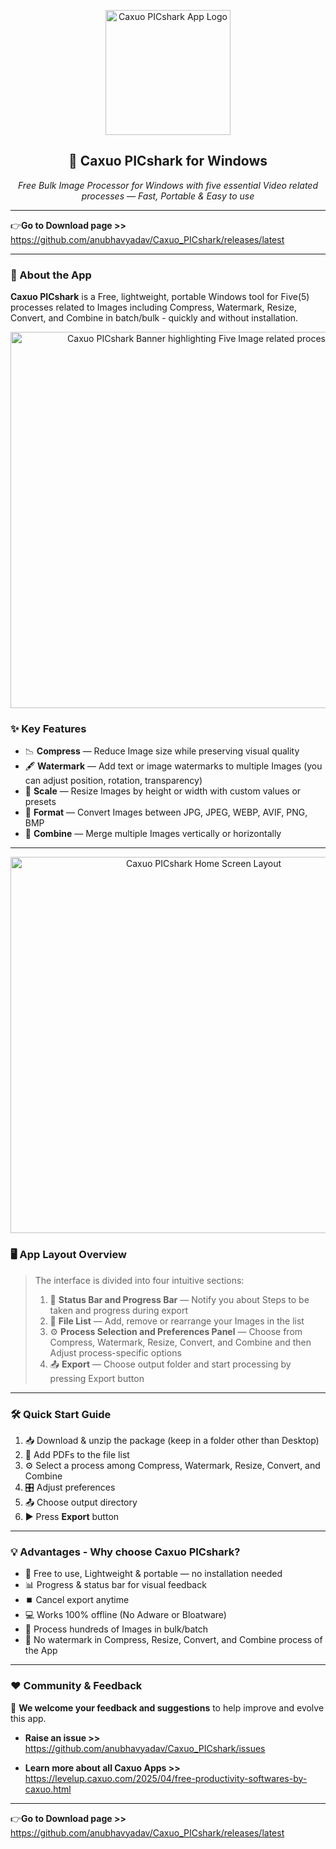 <p align="center">
  <img width="200" alt="Caxuo PICshark App Logo" src="https://github.com/user-attachments/assets/8953e0a1-7848-4549-8135-2fd11f9e0f12">
</p>

<h2 align="center">🦈 Caxuo PICshark for Windows</h2>

<p align="center">
  <em>Free Bulk Image Processor for Windows with five essential Video related processes — Fast, Portable & Easy to use</em>
</p>

---

👉**Go to Download page >>** https://github.com/anubhavyadav/Caxuo_PICshark/releases/latest

---

### 📌 About the App

**Caxuo PICshark** is a Free, lightweight, portable Windows tool for Five(5) processes related to Images including Compress, Watermark, Resize, Convert, and Combine in batch/bulk - quickly and without installation.

<p align="center">
  <img width="602" alt="Caxuo PICshark Banner highlighting Five Image related processes" src="https://github.com/user-attachments/assets/281f4d2f-b274-4ca4-9ea5-74b944240d6f" />
</p>

### ✨ Key Features

- 📉 **Compress** — Reduce Image size while preserving visual quality
- 🖋️ **Watermark** — Add text or image watermarks to multiple Images (you can adjust position, rotation, transparency)
- 📏 **Scale** — Resize Images by height or width with custom values or presets
- 🔄 **Format** — Convert Images between JPG, JPEG, WEBP, AVIF, PNG, BMP
- 🧩 **Combine** — Merge multiple Images vertically or horizontally

---

<p align="center">
  <img width="602" alt="Caxuo PICshark Home Screen Layout" src="https://github.com/user-attachments/assets/9731639c-1330-43dc-b209-502960aca560" />
</p>

### 🖥️ App Layout Overview

> The interface is divided into four intuitive sections:
> 1. 📂 **Status Bar and Progress Bar** — Notify you about Steps to be taken and progress during export
> 2. 📂 **File List** — Add, remove or rearrange your Images in the list
> 3. ⚙️ **Process Selection and Preferences Panel** — Choose from Compress, Watermark, Resize, Convert, and Combine and then Adjust process-specific options
> 4. 📤 **Export** — Choose output folder and start processing by pressing Export button

---

### 🛠️ Quick Start Guide

1. 📥 Download & unzip the package (keep in a folder other than Desktop)
2. 📂 Add PDFs to the file list
3. ⚙️ Select a process among Compress, Watermark, Resize, Convert, and Combine
4. 🎛️ Adjust preferences
5. 📤 Choose output directory
6. ▶️ Press **Export** button

---

### 💡 Advantages - Why choose Caxuo PICshark?

- 🚀 Free to use, Lightweight & portable — no installation needed  
- 📊 Progress & status bar for visual feedback  
- ⏹️ Cancel export anytime  
- 💻 Works 100% offline (No Adware or Bloatware)
- 🧩 Process hundreds of Images in bulk/batch
- 🚫 No watermark in Compress, Resize, Convert, and Combine process of the App

---

### ❤️ Community & Feedback

📣 **We welcome your feedback and suggestions** to help improve and evolve this app.

- **Raise an issue >>** https://github.com/anubhavyadav/Caxuo_PICshark/issues

- **Learn more about all Caxuo Apps >>** https://levelup.caxuo.com/2025/04/free-productivity-softwares-by-caxuo.html

---

👉**Go to Download page >>** https://github.com/anubhavyadav/Caxuo_PICshark/releases/latest
